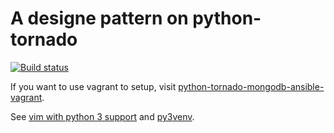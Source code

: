 # A designe pattern on python-tornado

[![Build status](https://travis-ci.org/JFK/python-tornado-site-template.svg?branch=master)](https://travis-ci.org/JFK/python-tornado-site-template)

If you want to use vagrant to setup, visit [python-tornado-mongodb-ansible-vagrant](https://github.com/JFK/python-tornado-mongodb-ansible-vagrant).

See [vim with python 3 support](http://askubuntu.com/questions/585237/whats-the-easiest-way-to-get-vim-with-python-3-support) and [py3venv](https://github.com/msmhrt/py3venv.vim).
